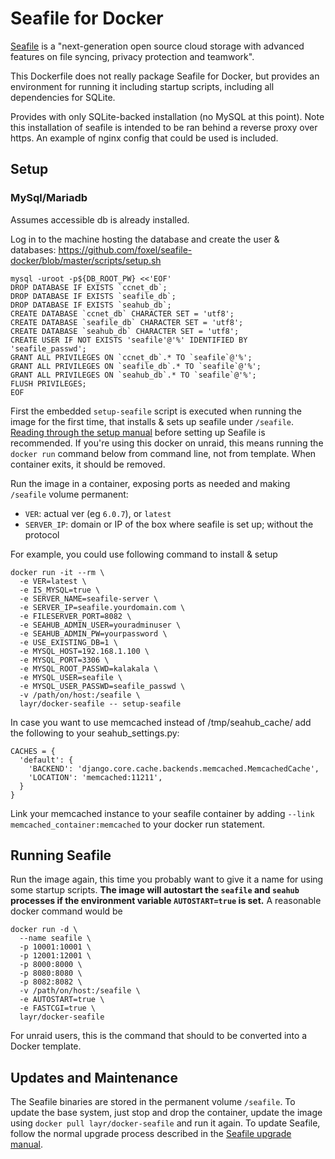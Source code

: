 # Seafile for Docker

[Seafile](http://www.seafile.com/) is a "next-generation open source cloud storage
with advanced features on file syncing, privacy protection and teamwork".

This Dockerfile does not really package Seafile for Docker, but provides an environment
for running it including startup scripts, including all dependencies for SQLite.

Provides with only SQLite-backed installation (no MySQL at this point).
Note this installation of seafile is intended to be ran behind a reverse proxy over https.
An example of nginx config that could be used is included.

## Setup

### MySql/Mariadb

Assumes accessible db is already installed.

Log in to the machine hosting the database and create the user & databases:
https://github.com/foxel/seafile-docker/blob/master/scripts/setup.sh

```
mysql -uroot -p${DB_ROOT_PW} <<'EOF'
DROP DATABASE IF EXISTS `ccnet_db`;
DROP DATABASE IF EXISTS `seafile_db`;
DROP DATABASE IF EXISTS `seahub_db`;
CREATE DATABASE `ccnet_db` CHARACTER SET = 'utf8';
CREATE DATABASE `seafile_db` CHARACTER SET = 'utf8';
CREATE DATABASE `seahub_db` CHARACTER SET = 'utf8';
CREATE USER IF NOT EXISTS 'seafile'@'%' IDENTIFIED BY 'seafile_passwd';
GRANT ALL PRIVILEGES ON `ccnet_db`.* TO `seafile`@'%';
GRANT ALL PRIVILEGES ON `seafile_db`.* TO `seafile`@'%';
GRANT ALL PRIVILEGES ON `seahub_db`.* TO `seafile`@'%';
FLUSH PRIVILEGES;
EOF
```

First the embedded `setup-seafile` script is executed when running the image for the
first time, that installs & sets up seafile under `/seafile`.
[Reading through the setup manual](https://github.com/haiwen/seafile/wiki/Download-and-setup-seafile-server)
before setting up Seafile is recommended.
If you're using this docker on unraid, this means running the `docker run` command
below from command line, not from template. When container exits, it should be removed.

Run the image in a container, exposing ports as needed and making `/seafile` volume permanent:

* `VER`: actual ver (eg `6.0.7`), or `latest`
* `SERVER_IP`: domain or IP of the box where seafile is set up; without the protocol

For example, you could use following command to install & setup

    docker run -it --rm \
      -e VER=latest \
      -e IS_MYSQL=true \
      -e SERVER_NAME=seafile-server \
      -e SERVER_IP=seafile.yourdomain.com \
      -e FILESERVER_PORT=8082 \
      -e SEAHUB_ADMIN_USER=youradminuser \
      -e SEAHUB_ADMIN_PW=yourpassword \
      -e USE_EXISTING_DB=1 \
      -e MYSQL_HOST=192.168.1.100 \
      -e MYSQL_PORT=3306 \
      -e MYSQL_ROOT_PASSWD=kalakala \
      -e MYSQL_USER=seafile \
      -e MYSQL_USER_PASSWD=seafile_passwd \
      -v /path/on/host:/seafile \
      layr/docker-seafile -- setup-seafile

In case you want to use memcached instead of /tmp/seahub_cache/ add the following to
your seahub_settings.py:

    CACHES = {
      'default': {
        'BACKEND': 'django.core.cache.backends.memcached.MemcachedCache',
        'LOCATION': 'memcached:11211',
      }
    }

Link your memcached instance to your seafile container by adding
`--link memcached_container:memcached` to your docker run statement.

## Running Seafile

Run the image again, this time you probably want to give it a name for using some
startup scripts.
**The image will autostart the `seafile` and `seahub` processes if the environment
variable `AUTOSTART=true` is set.** A reasonable docker command would be

    docker run -d \
      --name seafile \
      -p 10001:10001 \
      -p 12001:12001 \
      -p 8000:8000 \
      -p 8080:8080 \
      -p 8082:8082 \
      -v /path/on/host:/seafile \
      -e AUTOSTART=true \
      -e FASTCGI=true \
      layr/docker-seafile

For unraid users, this is the command that should to be converted into a Docker template.

## Updates and Maintenance

The Seafile binaries are stored in the permanent volume `/seafile`. To update the
base system, just stop and drop the container, update the image using
`docker pull layr/docker-seafile` and run it again. To update Seafile, follow the normal
upgrade process described in the [Seafile upgrade manual](https://github.com/haiwen/seafile/wiki/Upgrading-Seafile-Server).

